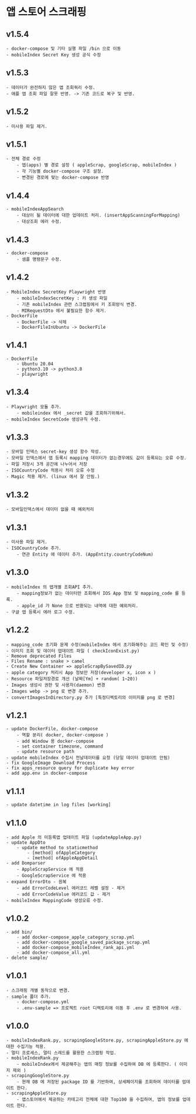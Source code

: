 # 앱 스토어 스크래핑
## v1.5.4
    - docker-compose 및 기타 실행 파일 /bin 으로 이동
    - mobileIndex Secret Key 생성 공식 수정
## v1.5.3
    - 데이터가 완전하지 않은 앱 조회쿼리 수정.
    - 애플 앱 조회 파일 잘못 반영. -> 기존 코드로 복구 및 반영.
## v1.5.2
    - 미사용 파일 제거.
## v1.5.1
    - 전체 경로 수정 
        - 앱(apps) 별 경로 설정 ( appleScrap, googleScrap, mobileIndex )
        - 각 기능별 docker-compose 구조 설정.
        - 변경된 경로에 맞는 docker-compose 반영
## v1.4.4
    - mobileIndexAppSearch
        - 대상이 될 데이터에 대한 업데이트 처리. (insertAppScanningForMapping)
        - 대상조회 에러 수정.
## v1.4.3
    - docker-compose 
        - 샘플 명령문구 수정.
## v1.4.2
    - MobileIndex SecretKey Playwright 반영
        - mobileIndexSecretKey : 키 생성 파일
        - 기존 mobileIndex 관련 스크랩핑에서 키 조회방식 변경.
        - MIRequestDto 에서 불필요한 함수 제거.
    - DockerFile 
        - DockerFile -> 삭제 
        - DockerFileInUbuntu -> DockerFile 
## v1.4.1
    - DockerFile 
        - Ubuntu 20.04 
        - python3.10 -> python3.8 
        - playwright 
## v1.3.4
    - Playwright 모듈 추가.
        - mobileindex 에서 _secret 값을 조회하기위해서.
    - mobileIndex SecretCode 생성규칙 수정.
## v1.3.3
    - 모바일 인덱스 secret-key 생성 함수 작성.
    - 모바일 인덱스에서 앱 등록시 mapping 데이터가 없는경우에도 값이 등록되는 오류 수정.
    - 파일 저장시 3개 공간에 나누어서 저장
    - ISOCountryCode 적용시 처리 오류 수정 
    - Magic 적용 제거. (linux 에서 잘 안됨.)
## v1.3.2
    - 모바일인덱스에서 데이터 없을 때 예외처리

## v1.3.1
    - 미사용 파일 제거.
    - ISOCountryCode 추가.
        - 연관 Entity 에 데이터 추가. (AppEntity.countryCodeNum)
## v1.3.0
    - mobileIndex 의 앱개별 조회API 추가. 
        - mapping정보가 없는 데이터만 조회해서 IOS App 정보 및 mapping_code 를 등록.
        - apple_id 가 None 으로 반환되는 내역에 대한 예외처리.
    - 구글 앱 등록시 에러 로그 수정.
## v1.2.2
    - mapping_code 초기화 문제 수정(mobileIndex 에서 초기화해주는 코드 확인 및 수정)
    - 이미지 조회 및 데이터 업데이트 파일 ( checkIconExist.py)
    - Remove deprecated Files 
    - Files Rename : snake > camel
    - Create New Container => appleScrapBySavedID.py
    - apple category 처리시 App 정보만 저장(developer x, icon x ) 
    - Resource 파일저장경로 개선 (날짜[Ym] + random( 1~20))
    - Images 생성시 권한 및 사용자(daemon) 변경 
    - Images webp -> png 로 변경 추가.
    - convertImagesInDirectory.py 추가 [특정디렉토리의 이미지를 png 로 변경]
## v1.2.1 
    - update DockerFile, docker-compose 
        - 역할 분리( docker, docker-compose )
        - add Window 용 docker-compose
        - set container timezone, command
        - update resource path
    - update mobileIndex 수집시 전날데이터를 요청 (당일 데이터 업데이트 안됨)
    - fix GoogleImage Download Process
    - fix apps_resource query for duplicate key error
    - add app.env in docker-compose 

## v1.1.1 
    - update datetime in log files [working]
## v1.1.0
    - add Apple 의 미등록앱 업데이트 파일 (updateAppleApp.py) 
    - update AppDto 
        - update method to staticmethod
            - [method] ofAppleCategory
            - [method] ofAppleAppDetail
    - add Domparser
        - AppleScrapService 에 적용
        - GoogleScrapService 에 적용
    - expand ErrorDto - 원복
        - add ErrorCodeLevel 에러코드 레벨 설정 - 제거
        - add ErrorCodeValue 에러코드 값 - 제거
    - mobileIndex MappingCode 생성오류 수정.
## v1.0.2
    - add bin/ 
        - add docker-compose_apple_category_scrap.yml
        - add docker-compose_google_saved_package_scrap.yml
        - add docker-compose_mobileIndex_rank_api.yml
        - add docker-compose_all.yml
    - delete sample/

## v1.0.1
    - 스크래핑 개별 동작으로 변경.
    - sample 폴더 추가. 
        - docker-compose.yml
        - .env-sample => 프로젝트 root 디렉토리에 이동 후 .env 로 변경하여 사용.
## v1.0.0
    - mobileIndexRank.py, scrapingGoogleStore.py, scrapingAppleStore.py 에 대한 수집기능 적용.
    - 멀티 프로세스, 멀티 스레드를 활용한 스크랩핑 작업.
    - mobileIndexRank.py
        - mobileIndex에서 제공해주는 앱의 매칭 정보를 수집하여 DB 에 등록한다. ( 이미지 제외 )
    - scrapingGoogleStore.py
        - 현재 DB 에 저장된 package ID 를 기반하여, 상세페이지를 조회하여 데이터를 업데이트 한다.
    - scrapingAppleStore.py
        - 앱스토어에서 제공하는 카테고리 전체에 대한 Top100 을 수집하여, 앱의 정보를 업데이트 한다.